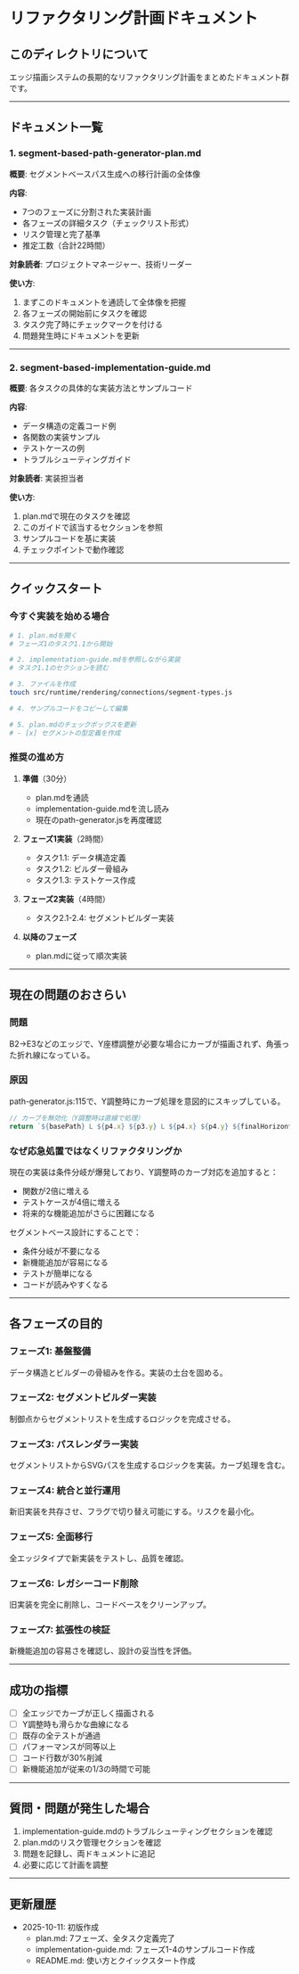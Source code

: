 # リファクタリング計画ドキュメント

## このディレクトリについて

エッジ描画システムの長期的なリファクタリング計画をまとめたドキュメント群です。

---

## ドキュメント一覧

### 1. segment-based-path-generator-plan.md

**概要**: セグメントベースパス生成への移行計画の全体像

**内容**:
- 7つのフェーズに分割された実装計画
- 各フェーズの詳細タスク（チェックリスト形式）
- リスク管理と完了基準
- 推定工数（合計22時間）

**対象読者**: プロジェクトマネージャー、技術リーダー

**使い方**:
1. まずこのドキュメントを通読して全体像を把握
2. 各フェーズの開始前にタスクを確認
3. タスク完了時にチェックマークを付ける
4. 問題発生時にドキュメントを更新

---

### 2. segment-based-implementation-guide.md

**概要**: 各タスクの具体的な実装方法とサンプルコード

**内容**:
- データ構造の定義コード例
- 各関数の実装サンプル
- テストケースの例
- トラブルシューティングガイド

**対象読者**: 実装担当者

**使い方**:
1. plan.mdで現在のタスクを確認
2. このガイドで該当するセクションを参照
3. サンプルコードを基に実装
4. チェックポイントで動作確認

---

## クイックスタート

### 今すぐ実装を始める場合

```bash
# 1. plan.mdを開く
# フェーズ1のタスク1.1から開始

# 2. implementation-guide.mdを参照しながら実装
# タスク1.1のセクションを読む

# 3. ファイルを作成
touch src/runtime/rendering/connections/segment-types.js

# 4. サンプルコードをコピーして編集

# 5. plan.mdのチェックボックスを更新
# - [x] セグメントの型定義を作成
```

### 推奨の進め方

1. **準備**（30分）
   - plan.mdを通読
   - implementation-guide.mdを流し読み
   - 現在のpath-generator.jsを再度確認

2. **フェーズ1実装**（2時間）
   - タスク1.1: データ構造定義
   - タスク1.2: ビルダー骨組み
   - タスク1.3: テストケース作成

3. **フェーズ2実装**（4時間）
   - タスク2.1-2.4: セグメントビルダー実装

4. **以降のフェーズ**
   - plan.mdに従って順次実装

---

## 現在の問題のおさらい

### 問題

B2→E3などのエッジで、Y座標調整が必要な場合にカーブが描画されず、角張った折れ線になっている。

### 原因

path-generator.js:115で、Y調整時にカーブ処理を意図的にスキップしている。

```javascript
// カーブを無効化（Y調整時は直線で処理）
return `${basePath} L ${p4.x} ${p3.y} L ${p4.x} ${p4.y} ${finalHorizontal}`;
```

### なぜ応急処置ではなくリファクタリングか

現在の実装は条件分岐が爆発しており、Y調整時のカーブ対応を追加すると：
- 関数が2倍に増える
- テストケースが4倍に増える
- 将来的な機能追加がさらに困難になる

セグメントベース設計にすることで：
- 条件分岐が不要になる
- 新機能追加が容易になる
- テストが簡単になる
- コードが読みやすくなる

---

## 各フェーズの目的

### フェーズ1: 基盤整備
データ構造とビルダーの骨組みを作る。実装の土台を固める。

### フェーズ2: セグメントビルダー実装
制御点からセグメントリストを生成するロジックを完成させる。

### フェーズ3: パスレンダラー実装
セグメントリストからSVGパスを生成するロジックを実装。カーブ処理を含む。

### フェーズ4: 統合と並行運用
新旧実装を共存させ、フラグで切り替え可能にする。リスクを最小化。

### フェーズ5: 全面移行
全エッジタイプで新実装をテストし、品質を確認。

### フェーズ6: レガシーコード削除
旧実装を完全に削除し、コードベースをクリーンアップ。

### フェーズ7: 拡張性の検証
新機能追加の容易さを確認し、設計の妥当性を評価。

---

## 成功の指標

- [ ] 全エッジでカーブが正しく描画される
- [ ] Y調整時も滑らかな曲線になる
- [ ] 既存の全テストが通過
- [ ] パフォーマンスが同等以上
- [ ] コード行数が30%削減
- [ ] 新機能追加が従来の1/3の時間で可能

---

## 質問・問題が発生した場合

1. implementation-guide.mdのトラブルシューティングセクションを確認
2. plan.mdのリスク管理セクションを確認
3. 問題を記録し、両ドキュメントに追記
4. 必要に応じて計画を調整

---

## 更新履歴

- 2025-10-11: 初版作成
  - plan.md: 7フェーズ、全タスク定義完了
  - implementation-guide.md: フェーズ1-4のサンプルコード作成
  - README.md: 使い方とクイックスタート作成

